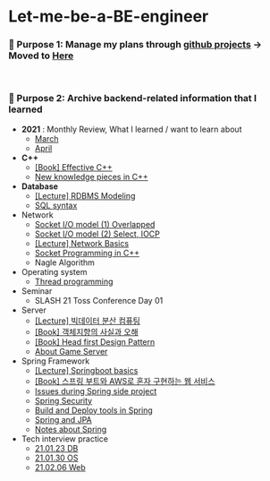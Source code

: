 # Let-me-be-a-BE-engineer

### 📌 Purpose 1: Manage my plans through [github projects](https://github.com/mingdyuo/Let-me-be-a-BE-engineer/projects) → Moved to [Here](https://github.com/users/mingdyuo/projects/1)

<br>

### 📌 Purpose 2: Archive backend-related information that I learned

- **2021** : Monthly Review, What I learned / want to learn about
  - [March](https://github.com/mingdyuo/Let-me-be-a-BE-engineer/blob/main/2021/3%EC%9B%94.md)
  - [April](https://github.com/mingdyuo/Let-me-be-a-BE-developer/blob/main/2021/4%EC%9B%94.md)
- **C++**
  - [[Book] Effective C++](https://github.com/mingdyuo/Let-me-be-a-BE-developer/blob/main/C%2B%2B/%5B%EB%8F%84%EC%84%9C%5D%20Effective%20C%2B%2B.md)
  - [New knowledge pieces in C++](https://github.com/mingdyuo/Let-me-be-a-BE-engineer/blob/main/C%2B%2B/C%2B%2B%20%EC%95%8C%EA%B2%8C%EB%90%9C%20%EA%B2%83%20%EC%A0%95%EB%A6%AC.md)
- **Database**
  - [[Lecture] RDBMS Modeling](https://github.com/mingdyuo/Let-me-be-a-BE-engineer/blob/main/Database/RDMBS%20%EB%AA%A8%EB%8D%B8%EB%A7%81%20%EA%B0%95%EC%9D%98.md)
  - [SQL syntax](https://github.com/mingdyuo/Let-me-be-a-BE-engineer/blob/main/Database/SQL%20%EA%B3%B5%EB%B6%80%ED%95%98%EA%B8%B0.md)
- Network
  - [Socket I/O model (1) Overlapped](https://github.com/mingdyuo/Let-me-be-a-BE-engineer/blob/main/Network/%5BC%2B%2B%5D%20%EC%86%8C%EC%BC%93%20%EC%9E%85%EC%B6%9C%EB%A0%A5%20%EB%AA%A8%EB%8D%B8%20-%20Overlapped.md)
  - [Socket I/O model (2) Select, IOCP](https://github.com/mingdyuo/Let-me-be-a-BE-engineer/blob/main/Network/%5BC%2B%2B%5D%20%EC%86%8C%EC%BC%93%20%EC%9E%85%EC%B6%9C%EB%A0%A5%20%EB%AA%A8%EB%8D%B8%20-%20Select%2C%20IOCP.md)
  - [[Lecture] Network Basics](https://github.com/mingdyuo/Let-me-be-a-BE-engineer/blob/main/Network/%EB%84%A4%ED%8A%B8%EC%9B%8C%ED%81%AC%20%EC%A0%95%EB%A6%AC.md)
  - [Socket Programming in C++](https://github.com/mingdyuo/Let-me-be-a-BE-engineer/blob/main/Network/%EC%86%8C%EC%BC%93%20%ED%94%84%EB%A1%9C%EA%B7%B8%EB%9E%98%EB%B0%8D%20%EA%B3%B5%EB%B6%80.md)
  - Nagle Algorithm
- Operating system
  - [Thread programming](https://github.com/mingdyuo/Let-me-be-a-BE-engineer/blob/main/Operating%20System/%5BC%2B%2B%5D%20%EC%8A%A4%EB%A0%88%EB%93%9C%20%ED%94%84%EB%A1%9C%EA%B7%B8%EB%9E%98%EB%B0%8D.md)
- Seminar
  - SLASH 21 Toss Conference Day 01
- Server
  - [[Lecture] 빅데이터 분산 컴퓨팅](https://github.com/mingdyuo/Let-me-be-a-BE-developer/blob/main/Server/%5B%EA%B0%95%EC%9D%98%5D%20%EB%B9%85%EB%8D%B0%EC%9D%B4%ED%84%B0%20%EB%B6%84%EC%82%B0%EC%BB%B4%ED%93%A8%ED%8C%85.md)
  - [[Book] 객체지향의 사실과 오해](https://github.com/mingdyuo/Let-me-be-a-BE-engineer/blob/main/Server/%5B%EB%8F%84%EC%84%9C%5D%20%EA%B0%9D%EC%B2%B4%EC%A7%80%ED%96%A5%EC%9D%98%20%EC%82%AC%EC%8B%A4%EA%B3%BC%20%EC%98%A4%ED%95%B4.md)
  - [[Book] Head first Design Pattern](https://github.com/mingdyuo/Let-me-be-a-BE-engineer/blob/main/Server/%5B%EB%8F%84%EC%84%9C%5D%20%ED%97%A4%EB%93%9C%ED%8D%BC%EC%8A%A4%ED%8A%B8%20%EB%94%94%EC%9E%90%EC%9D%B8%ED%8C%A8%ED%84%B4.md)
  - [About Game Server](https://github.com/mingdyuo/Let-me-be-a-BE-engineer/blob/main/Server/%EA%B2%8C%EC%9E%84%EC%84%9C%EB%B2%84%EA%B3%B5%EB%B6%80.md)
- Spring Framework
  - [[Lecture] Springboot basics](https://github.com/mingdyuo/Let-me-be-a-BE-engineer/blob/main/Spring/%5B%EA%B0%95%EC%9D%98%5D%20%EC%8A%A4%ED%94%84%EB%A7%81%EB%B6%80%ED%8A%B8%20%EC%9E%85%EB%AC%B8%20%EA%B0%95%EC%9D%98.md)
  - [[Book] 스프링 부트와 AWS로 혼자 구현하는 웹 서비스](https://github.com/mingdyuo/Let-me-be-a-BE-engineer/blob/main/Spring/%5B%EB%8F%84%EC%84%9C%5D%20%EC%8A%A4%ED%94%84%EB%A7%81%20%EB%B6%80%ED%8A%B8%EC%99%80%20AWS%EB%A1%9C%20%ED%98%BC%EC%9E%90%20%EA%B5%AC%ED%98%84%ED%95%98%EB%8A%94%20%EC%9B%B9%20%EC%84%9C%EB%B9%84%EC%8A%A4.md)
  - [Issues during Spring side project](https://github.com/mingdyuo/Let-me-be-a-BE-engineer/blob/main/Spring/%5B%EC%A0%95%EB%A6%AC%5D%20%EC%8A%A4%ED%94%84%EB%A7%81%20%ED%94%84%EB%A1%9C%EC%A0%9D%ED%8A%B8%20%EA%B3%BC%EC%A0%95%20%EC%9D%B4%EC%8A%88%20%EB%93%B1%20%EC%A0%95%EB%A6%AC.md)
  - [Spring Security](https://github.com/mingdyuo/Let-me-be-a-BE-engineer/blob/main/Spring/%5B%ED%95%99%EC%8A%B5%5D%20Spring%20Security.md)
  - [Build and Deploy tools in Spring](https://github.com/mingdyuo/Let-me-be-a-BE-engineer/blob/main/Spring/%5B%ED%95%99%EC%8A%B5%5D%20%EC%8A%A4%ED%94%84%EB%A7%81%20%EB%B6%80%ED%8A%B8%20%EB%B9%8C%EB%93%9C%20%ED%88%B4%20%EB%B0%8F%20%EB%B0%B0%ED%8F%AC%20%EB%B0%A9%EC%8B%9D%20(gradle%2C%20maven%2C%20jar%2C%20war).md)
  - [Spring and JPA](https://github.com/mingdyuo/Let-me-be-a-BE-engineer/blob/main/Spring/%5B%ED%95%99%EC%8A%B5%5D%20%EC%8A%A4%ED%94%84%EB%A7%81%EA%B3%BC%20JPA.md)
  - [Notes about Spring](https://github.com/mingdyuo/Let-me-be-a-BE-engineer/blob/main/Spring/%5B%ED%95%99%EC%8A%B5%5D%20%EC%8A%A4%ED%94%84%EB%A7%81%EC%9D%84%20%EA%B3%B5%EB%B6%80%ED%95%98%EC%9E%90.md)
- Tech interview practice
  - [21.01.23 DB](https://github.com/mingdyuo/Let-me-be-a-BE-engineer/blob/main/Tech%20interview%20practice/2021.01.23%20%EB%A9%B4%EC%A0%91%20%EC%8A%A4%ED%84%B0%EB%94%94(DB).md)
  - [21.01.30 OS](https://github.com/mingdyuo/Let-me-be-a-BE-engineer/blob/main/Tech%20interview%20practice/2021.01.30%20%EB%A9%B4%EC%A0%91%20%EC%8A%A4%ED%84%B0%EB%94%94(OS).md)
  - [21.02.06 Web](https://github.com/mingdyuo/Let-me-be-a-BE-engineer/blob/main/Tech%20interview%20practice/2021.02.06%20%EB%A9%B4%EC%A0%91%20%EC%8A%A4%ED%84%B0%EB%94%94(%EC%9B%B9).md)

